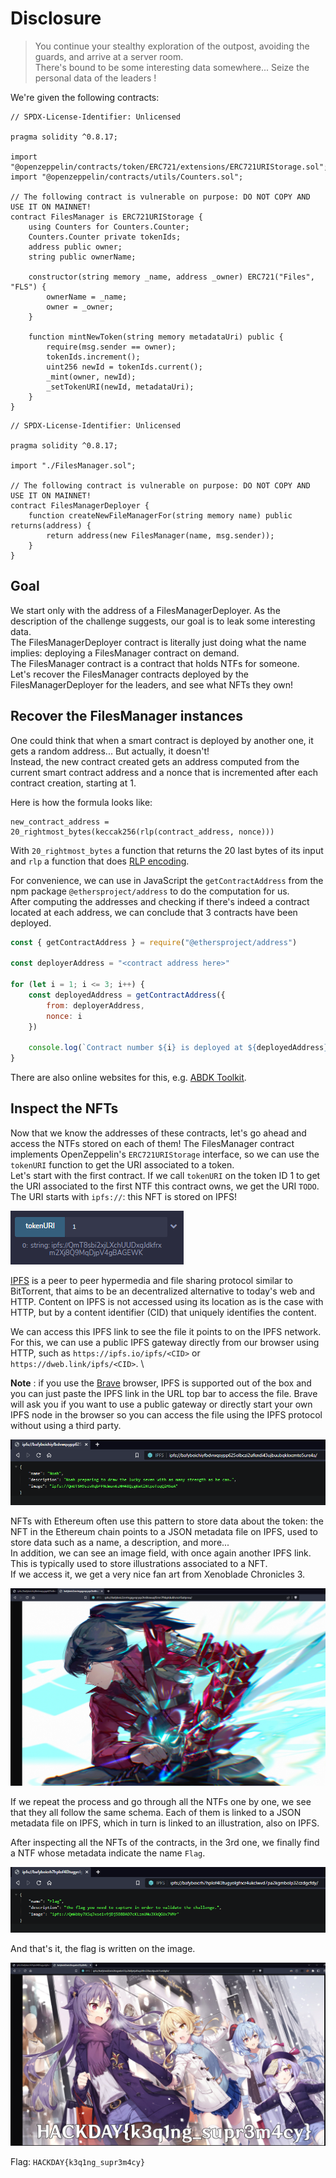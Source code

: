 # Disclosure

> You continue your stealthy exploration of the outpost, avoiding the guards, and arrive at a server room. \
> There's bound to be some interesting data somewhere... Seize the personal data of the leaders !

We're given the following contracts:

```solidity
// SPDX-License-Identifier: Unlicensed

pragma solidity ^0.8.17;

import "@openzeppelin/contracts/token/ERC721/extensions/ERC721URIStorage.sol";
import "@openzeppelin/contracts/utils/Counters.sol";

// The following contract is vulnerable on purpose: DO NOT COPY AND USE IT ON MAINNET!
contract FilesManager is ERC721URIStorage {
    using Counters for Counters.Counter;
    Counters.Counter private tokenIds;
    address public owner;
    string public ownerName;

    constructor(string memory _name, address _owner) ERC721("Files", "FLS") {
        ownerName = _name;
        owner = _owner;
    }

    function mintNewToken(string memory metadataUri) public {
        require(msg.sender == owner);
        tokenIds.increment();
        uint256 newId = tokenIds.current();
        _mint(owner, newId);
        _setTokenURI(newId, metadataUri);
    }
}
```

```solidity
// SPDX-License-Identifier: Unlicensed

pragma solidity ^0.8.17;

import "./FilesManager.sol";

// The following contract is vulnerable on purpose: DO NOT COPY AND USE IT ON MAINNET!
contract FilesManagerDeployer {
    function createNewFileManagerFor(string memory name) public returns(address) {
        return address(new FilesManager(name, msg.sender));
    }
}
```

## Goal

We start only with the address of a FilesManagerDeployer. As the description of the challenge suggests, our goal is to leak some interesting data. \
The FilesManagerDeployer contract is literally just doing what the name implies: deploying a FilesManager contract on demand. \
The FilesManager contract is a contract that holds NTFs for someone. \
Let's recover the FilesManager contracts deployed by the FilesManagerDeployer for the leaders, and see what NFTs they own!

## Recover the FilesManager instances

One could think that when a smart contract is deployed by another one, it gets a random address... But actually, it doesn't! \
Instead, the new contract created gets an address computed from the current smart contract address and a nonce that is incremented after each contract creation, starting at 1.

Here is how the formula looks like:

```
new_contract_address = 20_rightmost_bytes(keccak256(rlp(contract_address, nonce)))
```

With `20_rightmost_bytes` a function that returns the 20 last bytes of its input and `rlp` a function that does [RLP encoding](https://ethereum.org/en/developers/docs/data-structures-and-encoding/rlp/).

For convenience, we can use in JavaScript the `getContractAddress` from the npm package `@ethersproject/address` to do the computation for us. \
After computing the addresses and checking if there's indeed a contract located at each address, we can conclude that 3 contracts have been deployed.

```js
const { getContractAddress } = require("@ethersproject/address")

const deployerAddress = "<contract address here>"

for (let i = 1; i <= 3; i++) {
    const deployedAddress = getContractAddress({
        from: deployerAddress,
        nonce: i
    })

    console.log(`Contract number ${i} is deployed at ${deployedAddress}`)
}
```

There are also online websites for this, e.g. [ABDK Toolkit](https://toolkit.abdk.consulting/ethereum#contract-address).

## Inspect the NFTs

Now that we know the addresses of these contracts, let's go ahead and access the NTFs stored on each of them! The FilesManager contract implements OpenZeppelin's `ERC721URIStorage` interface, so we can use the `tokenURI` function to get the URI associated to a token. \
Let's start with the first contract. If we call `tokenURI` on the token ID 1 to get the URI associated to the first NTF this contract owns, we get the URI `TODO`. The URI starts with `ipfs://`: this NFT is stored on IPFS!

![](images/tokenURI.png)

[IPFS](https://ipfs.tech/) is a peer to peer hypermedia and file sharing protocol similar to BitTorrent, that aims to be an decentralized alternative to today's web and HTTP. Content on IPFS is not accessed using its location as is the case with HTTP, but by a content identifier (CID) that uniquely identifies the content.

We can access this IPFS link to see the file it points to on the IPFS network. For this, we can use a public IPFS gateway directly from our browser using HTTP, such as `https://ipfs.io/ipfs/<CID>` or `https://dweb.link/ipfs/<CID>`. \

**Note** : if you use the [Brave](https://brave.com/) browser, IPFS is supported out of the box and you can just paste the IPFS link in the URL top bar to access the file. Brave will ask you if you want to use a public gateway or directly start your own IPFS node in the browser so you can access the file using the IPFS protocol without using a third party.

![](images/metadata.png)

NFTs with Ethereum often use this pattern to store data about the token: the NFT in the Ethereum chain points to a JSON metadata file on IPFS, used to store data such as a name, a description, and more... \
In addition, we can see an image field, with once again another IPFS link. This is typically used to store illustrations associated to a NFT. \
If we access it, we get a very nice fan art from Xenoblade Chronicles 3.

![](images/noah.png)

If we repeat the process and go through all the NTFs one by one, we see that they all follow the same schema. Each of them is linked to a JSON metadata file on IPFS, which in turn is linked to an illustration, also on IPFS.

After inspecting all the NFTs of the contracts, in the 3rd one, we finally find a NTF whose metadata indicate the name `Flag`.

![](images/flag_metadata.png)

And that's it, the flag is written on the image.

![](images/flag.png)

Flag: `HACKDAY{k3q1ng_supr3m4cy}`